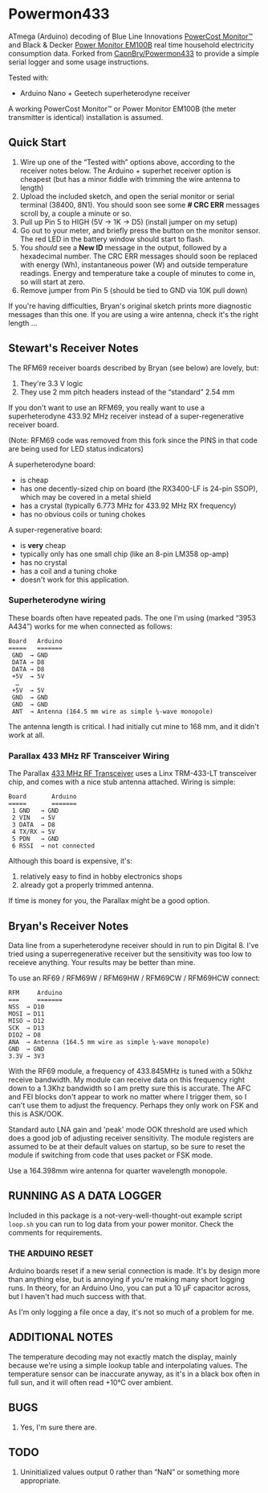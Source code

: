Powermon433
===========

ATmega (Arduino) decoding of Blue Line Innovations
[PowerCost Monitor™](http://www.bluelineinnovations.com/powercost-monitor-2
"PowerCost Monitor™") and Black & Decker
[Power Monitor EM100B](http://servicenet.blackanddecker.com/Products/Detail/EM100B
"Power Monitor EM100B") real time household electricity consumption
data. Forked from
[CapnBry/Powermon433](https://github.com/CapnBry/Powermon433
"CapnBry/Powermon433") to provide a simple serial logger and some
usage instructions.

Tested with:

* Arduino Nano + Geetech superheterodyne receiver

A working PowerCost Monitor™ or Power Monitor EM100B (the meter
transmitter is identical) installation is assumed.

## Quick Start ##

1. Wire up one of the “Tested with” options above, according to the
   receiver notes below. The Arduino + superhet receiver option is
   cheapest (but has a minor fiddle with trimming the wire antenna to
   length)
2. Upload the included sketch, and open the serial monitor or serial
   terminal (38400, 8N1). You should soon see some **# CRC ERR**
   messages scroll by, a couple a minute or so.
3. Pull up Pin 5 to HIGH (5V -> 1K -> D5) (install jumper on my setup)
4. Go out to your meter, and briefly press the button on the monitor
   sensor. The red LED in the battery window should start to flash.
5. You *should* see a **New ID** message in the output,
   followed by a hexadecimal number. The CRC ERR messages should soon
   be replaced with energy (Wh), instantaneous power (W) and outside
   temperature readings. Energy and temperature take a couple of
   minutes to come in, so will start at zero.
6. Remove jumper from Pin 5 (should be tied to GND via 10K pull down)

If you're having difficulties, Bryan's original sketch prints more
diagnostic messages than this one. If you are using a wire antenna,
check it's the right length …

## Stewart's Receiver Notes ##

The RFM69 receiver boards described by Bryan (see below) are lovely,
but:

1. They're 3.3 V logic
2. They use 2 mm pitch headers instead of the “standard” 2.54 mm

If you don't want to use an RFM69, you really want to use a
superheterodyne 433.92 MHz receiver instead of a super-regenerative
receiver board.

(Note: RFM69 code was removed from this fork since the PINS in that code
are being used for LED status indicators)

A superheterodyne board:

* is cheap
* has one decently-sized chip on board (the RX3400-LF is 24-pin SSOP),
  which may be covered in a metal shield
* has a crystal (typically 6.773 MHz for 433.92 MHz RX frequency)
* has no obvious coils or tuning chokes

A super-regenerative board:

* is **very** cheap
* typically only has one small chip (like an 8-pin LM358 op-amp)
* has no crystal
* has a coil and a tuning choke
* doesn't work for this application.

### Superheterodyne wiring ###

These boards often have repeated pads. The one I'm using (marked “3953
A434”) works for me when connected as follows:

    Board   Arduino
	=====   =======
     GND  → GND
  	 DATA → D8
 	 DATA → D8
	 +5V  → 5V
      …
     +5V  → 5V
	 GND  → GND
	 GND  → GND
	 ANT  → Antenna (164.5 mm wire as simple ¼-wave monopole)

The antenna length is critical. I had initially cut mine to 168 mm,
and it didn't work at all.

### Parallax 433 MHz RF Transceiver Wiring ###

The Parallax
[433 MHz RF Transceiver](http://www.parallax.com/product/27982 "433
MHz RF Transceiver") uses a Linx TRM-433-LT transceiver chip, and
comes with a nice stub antenna attached. Wiring is simple:

    Board       Arduino
	=====       =======
     1 GND   → GND
	 2 VIN   → 5V
  	 3 DATA  → D8
     4 TX/RX → 5V
	 5 PDN   → GND
	 6 RSSI  → not connected

Although this board is expensive, it's:

1. relatively easy to find in hobby electronics shops
2. already got a properly trimmed antenna.

If time is money for you, the Parallax might be a good option.

Bryan's Receiver Notes
----------------------

Data line from a superheterodyne receiver should in run to pin
Digital 8.  I've tried using a superregenerative receiver but the
sensitivity was too low to receieve anything. Your results may be
better than mine.

To use an RF69 / RFM69W / RFM69HW / RFM69CW / RFM69HCW connect:

    RFM     Arduino
	===     =======
	NSS  → D10
	MOSI → D11
	MISO → D12
	SCK  → D13
	DIO2 → D8
	ANA  → Antenna (164.5 mm wire as simple ¼-wave monopole)
	GND  → GND
	3.3V → 3V3

With the RF69 module, a frequency of 433.845MHz is tuned with a 50khz
receive bandwidth. My module can receive data on this frequency right
down to a 1.3Khz bandwidth so I am pretty sure this is accurate. The
AFC and FEI blocks don't appear to work no matter where I trigger
them, so I can't use them to adjust the frequency. Perhaps they only
work on FSK and this is ASK/OOK.

Standard auto LNA gain and 'peak' mode OOK threshold are used which
does a good job of adjusting receiver sensitivity. The module
registers are assumed to be at their default values on startup, so be
sure to reset the module if switching from code that uses packet or
FSK mode.
 
Use a 164.398mm wire antenna for quarter wavelength monopole.

## RUNNING AS A DATA LOGGER ##

Included in this package is a not-very-well-thought-out example script
`loop.sh` you can run to log data from your power monitor. Check the
comments for requirements.

### THE ARDUINO RESET ####

Arduino boards reset if a new serial connection is made. It's by
design more than anything else, but is annoying if you're making many
short logging runs. In theory, for an Arduino Uno, you can put a 10 µF
capacitor across, but I haven't had much success with that.

As I'm only logging a file once a day, it's not so much of a problem
for me.

## ADDITIONAL NOTES ##

The temperature decoding may not exactly match the display, mainly
because we're using a simple lookup table and interpolating
values. The temperature sensor can be inaccurate anyway, as it's in a
black box often in full sun, and it will often read +10°C over
ambient.

## BUGS ##

1. Yes, I'm sure there are.

## TODO ##

1. Uninitialized values output 0 rather than “NaN” or something more
   appropriate.
